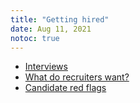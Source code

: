 ```yaml
---
title: "Getting hired"
date: Aug 11, 2021
notoc: true
---
```


- [Interviews](notes/interviews.md)
- [What do recruiters want?](notes/what-do-recruiters-want.md)
- [Candidate red flags](notes/candidate-red-flags.md)